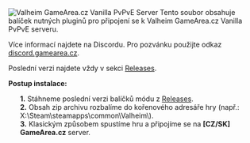<img src="http://www.postimg.cz/images/2021/04/10/kw74A.png" alt="Valheim GameArea.cz Vanilla PvPvE Server">
Tento soubor obsahuje balíček nutných pluginů pro připojení se k Valheim GameArea.cz Vanilla PvPvE serveru.

Více informací najdete na Discordu. Pro pozvánku použijte odkaz <a href="http://discord.gamearea.cz" target="_blank">discord.gamearea.cz</a>.

Poslední verzi najdete vždy v sekci <a href="https://github.com/GameAreaCZ/Valheim-GameArea.cz-Vanilla-Server/releases">Releases</a>.

<b>Postup instalace:</b>
<ul>
  <b>1.</b> Stáhneme poslední verzi balíčků módu z <a href="https://github.com/GameAreaCZ/Valheim-GameArea.cz-Vanilla-Server/releases">Releases</a>.
  <br>
  <b>2.</b> Obsah zip archivu rozbalíme do kořenového adresáře hry (např.: X:\Steam\steamapps\common\Valheim\).
  <br>
  <b>3.</b> Klasickým způsobem spustíme hru a připojíme se na <b>[CZ/SK] GameArea.cz</b> server.
</ul>
